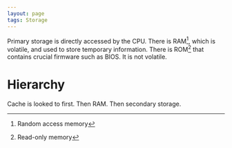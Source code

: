 ```yaml
---
layout: page
tags: Storage 
---
```


Primary storage is directly accessed by the CPU. There is RAM[^1], which is volatile, and used to store temporary information. There is ROM[^2] that contains crucial firmware such as BIOS. It is not volatile.

# Hierarchy

Cache is looked to first. Then RAM. Then secondary storage.

[^1]: Random access memory
[^2]: Read-only memory